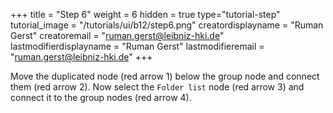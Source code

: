 +++
title = "Step 6"
weight = 6
hidden = true
type="tutorial-step"
tutorial_image = "/tutorials/ui/b12/step6.png"
creatordisplayname = "Ruman Gerst"
creatoremail = "ruman.gerst@leibniz-hki.de"
lastmodifierdisplayname = "Ruman Gerst"
lastmodifieremail = "ruman.gerst@leibniz-hki.de"
+++

Move the duplicated node (red arrow 1) below the group node and connect them (red arrow 2). Now select the `Folder list` node (red arrow 3) and connect it to the group nodes (red arrow 4).  